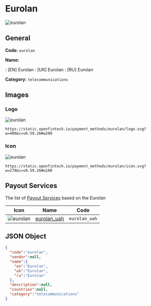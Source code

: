 
# Eurolan 
![eurolan](https://static.openfintech.io/payment_methods/eurolan/logo.svg?w=400&c=v0.59.26#w200)  

## General 
**Code:** `eurolan` 
 
**Name:** 
 
:	[EN] Eurolan 
:	[UK] Eurolan 
:	[RU] Eurolan 
 
**Category:** `telecommunications` 
 

## Images 

### Logo 
![eurolan](https://static.openfintech.io/payment_methods/eurolan/logo.svg?w=400&c=v0.59.26#w200)  

```
https://static.openfintech.io/payment_methods/eurolan/logo.svg?w=400&c=v0.59.26#w200
```  

### Icon 
![eurolan](https://static.openfintech.io/payment_methods/eurolan/icon.svg?w=278&c=v0.59.26#w100)  

```
https://static.openfintech.io/payment_methods/eurolan/icon.svg?w=278&c=v0.59.26#w100
```  

## Payout Services 
 
The list of [Payout Services](/payout-services/) based on the _Eurolan_ 

|Icon|Name|Code| 
|:---:|:---:|:---:| 
|![eurolan](https://static.openfintech.io/payout_methods/eurolan/icon.png?w=278&c=v0.59.26#w40) |[eurolan_uah](/payout-services/eurolan_uah/)|`eurolan_uah`| 
 

## JSON Object 

```json
{
  "code":"eurolan",
  "vendor":null,
  "name":{
    "en":"Eurolan",
    "uk":"Eurolan",
    "ru":"Eurolan"
  },
  "description":null,
  "countries":null,
  "category":"telecommunications"
}
```  
